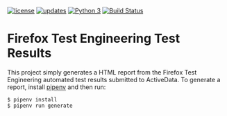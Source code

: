 [![license](https://img.shields.io/badge/license-MPL%202.0-blue.svg)](https://github.com/davehunt/fxtest-report/blob/master/LICENSE.txt)
[![updates](https://pyup.io/repos/github/davehunt/fxtest-report/shield.svg)](https://pyup.io/repos/github/davehunt/fxtest-report/)
[![Python 3](https://pyup.io/repos/github/davehunt/fxtest-report/python-3-shield.svg)](https://pyup.io/repos/github/davehunt/fxtest-report/)
[![Build Status](https://travis-ci.org/davehunt/fxtest-report.svg?branch=master)](https://travis-ci.org/davehunt/fxtest-report)

Firefox Test Engineering Test Results
=====================================

This project simply generates a HTML report from the Firefox Test Engineering
automated test results submitted to ActiveData. To generate a report, install
[pipenv](https://docs.pipenv.org/) and then run:

```
$ pipenv install
$ pipenv run generate
```

